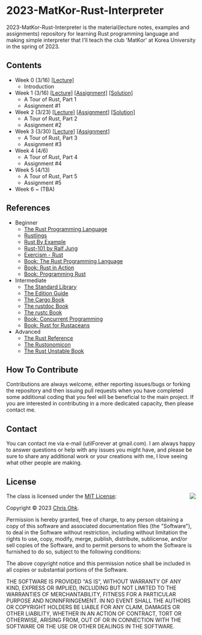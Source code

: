 # 2023-MatKor-Rust-Interpreter

2023-MatKor-Rust-Interpreter is the material(lecture notes, examples and assignments) repository for learning Rust programming language and making simple interpreter that I'll teach the club 'MatKor' at Korea University in the spring of 2023.

## Contents

- Week 0 (3/16) [[Lecture]](./1%20-%20Lecture/230316%20-%20Rust%20Basic%20%2B%20Make%20Interpreter%2C%20Week%200.pdf)
  - Introduction
- Week 1 (3/16) [[Lecture]](./1%20-%20Lecture/230316%20-%20Rust%20Basic%20%2B%20Make%20Interpreter%2C%20Week%201.pdf) [[Assignment]](./3%20-%20Assignment/230316%20-%20Rust%20Basic%20%2B%20Make%20Interpreter%2C%20Week%201/) [[Solution]](./4%20-%20Solution/230316%20-%20Rust%20Basic%20%2B%20Make%20Interpreter%2C%20Week%201/)
  - A Tour of Rust, Part 1
  - Assignment #1
- Week 2 (3/23) [[Lecture]](./1%20-%20Lecture/230323%20-%20Rust%20Basic%20%2B%20Make%20Interpreter%2C%20Week%202.pdf) [[Assignment]](./3%20-%20Assignment/230323%20-%20Rust%20Basic%20%2B%20Make%20Interpreter%2C%20Week%202/) [[Solution]](./4%20-%20Solution/230323%20-%20Rust%20Basic%20%2B%20Make%20Interpreter%2C%20Week%202/)
  - A Tour of Rust, Part 2
  - Assignment #2
- Week 3 (3/30) [[Lecture]](./1%20-%20Lecture/230330%20-%20Rust%20Basic%20%2B%20Make%20Interpreter%2C%20Week%203.pdf) [[Assignment]](./3%20-%20Assignment/230330%20-%20Rust%20Basic%20%2B%20Make%20Interpreter%2C%20Week%203/)
  - A Tour of Rust, Part 3
  - Assignment #3
- Week 4 (4/6)
  - A Tour of Rust, Part 4
  - Assignment #4
- Week 5 (4/13)
  - A Tour of Rust, Part 5
  - Assignment #5
- Week 6 ~ (TBA)

## References

- Beginner
  * [The Rust Programming Language](https://doc.rust-lang.org/book/)
  * [Rustlings](https://github.com/rust-lang/rustlings/)
  * [Rust By Example](https://doc.rust-lang.org/stable/rust-by-example/)
  * [Rust-101 by Ralf Jung](https://www.ralfj.de/projects/rust-101/main.html)
  * [Exercism - Rust](https://exercism.org/tracks/rust)
  * [Book: The Rust Programming Language](http://www.yes24.com/Product/Goods/83075894)
  * [Book: Rust in Action](https://www.manning.com/books/rust-in-action)
  * [Book: Programming Rust](https://www.oreilly.com/library/view/programming-rust-2nd/9781492052586/)
- Intermediate
  * [The Standard Library](https://doc.rust-lang.org/std/index.html)
  * [The Edition Guide](https://doc.rust-lang.org/edition-guide/index.html)
  * [The Cargo Book](https://doc.rust-lang.org/cargo/index.html)
  * [The rustdoc Book](https://doc.rust-lang.org/rustdoc/index.html)
  * [The rustc Book](https://doc.rust-lang.org/rustc/index.html)
  * [Book: Concurrent Programming](http://www.yes24.com/Product/Goods/108570426)
  * [Book: Rust for Rustaceans](https://rust-for-rustaceans.com/)
- Advanced
  * [The Rust Reference](https://doc.rust-lang.org/reference/index.html)
  * [The Rustonomicon](https://doc.rust-lang.org/nomicon/index.html)
  * [The Rust Unstable Book](https://doc.rust-lang.org/nightly/unstable-book/index.html)

## How To Contribute

Contributions are always welcome, either reporting issues/bugs or forking the repository and then issuing pull requests when you have completed some additional coding that you feel will be beneficial to the main project. If you are interested in contributing in a more dedicated capacity, then please contact me.

## Contact

You can contact me via e-mail (utilForever at gmail.com). I am always happy to answer questions or help with any issues you might have, and please be sure to share any additional work or your creations with me, I love seeing what other people are making.

## License

<img align="right" src="http://opensource.org/trademarks/opensource/OSI-Approved-License-100x137.png">

The class is licensed under the [MIT License](http://opensource.org/licenses/MIT):

Copyright &copy; 2023 [Chris Ohk](http://www.github.com/utilForever).

Permission is hereby granted, free of charge, to any person obtaining a copy of this software and associated documentation files (the "Software"), to deal in the Software without restriction, including without limitation the rights to use, copy, modify, merge, publish, distribute, sublicense, and/or sell copies of the Software, and to permit persons to whom the Software is furnished to do so, subject to the following conditions:

The above copyright notice and this permission notice shall be included in all copies or substantial portions of the Software.

THE SOFTWARE IS PROVIDED "AS IS", WITHOUT WARRANTY OF ANY KIND, EXPRESS OR IMPLIED, INCLUDING BUT NOT LIMITED TO THE WARRANTIES OF MERCHANTABILITY, FITNESS FOR A PARTICULAR PURPOSE AND NONINFRINGEMENT. IN NO EVENT SHALL THE AUTHORS OR COPYRIGHT HOLDERS BE LIABLE FOR ANY CLAIM, DAMAGES OR OTHER LIABILITY, WHETHER IN AN ACTION OF CONTRACT, TORT OR OTHERWISE, ARISING FROM, OUT OF OR IN CONNECTION WITH THE SOFTWARE OR THE USE OR OTHER DEALINGS IN THE SOFTWARE.
